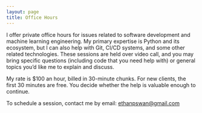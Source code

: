 ```yaml
---
layout: page
title: Office Hours
---
```


I offer private office hours for issues related to software development and machine learning engineering.
My primary expertise is Python and its ecosystem, but I can also help with Git, CI/CD systems, and some other related technologies.
These sessions are held over video call, and you may bring specific questions (including code that you need help with) or general topics you’d like me to explain and discuss.

My rate is $100 an hour, billed in 30-minute chunks.
For new clients, the first 30 minutes are free.
You decide whether the help is valuable enough to continue.

To schedule a session, contact me by email: [ethanpswan@gmail.com](mailto:ethanpswan@gmail.com)

